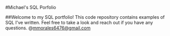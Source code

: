 #Michael's SQL Porfolio

##Welcome to my SQL portfolio! This code repository contains examples of SQL I've written. Feel free to take a look and reach out if you have any questions. @mmorales6476@gmail.com
